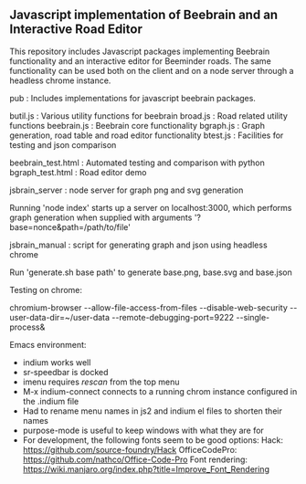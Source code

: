## Javascript implementation of Beebrain and an Interactive Road Editor

This repository includes Javascript packages implementing Beebrain
functionality and an interactive editor for Beeminder roads. The same
functionality can be used both on the client and on a node server
through a headless chrome instance.

pub : Includes implementations for javascript beebrain packages.

  butil.js : Various utility functions for beebrain
  broad.js : Road related utility functions
  beebrain.js : Beebrain core functionality
  bgraph.js : Graph generation, road table and road editor functionality
  btest.js : Facilities for testing and json comparison
  
  beebrain_test.html : Automated testing and comparison with python
  bgraph_test.html : Road editor demo
  
jsbrain_server : node server for graph png and svg generation

  Running 'node index' starts up a server on localhost:3000, which
  performs graph generation when supplied with arguments
  '?base=nonce&path=/path/to/file'

jsbrain_manual : script for generating graph and json using headless chrome

  Run 'generate.sh base path' to generate base.png, base.svg and base.json

Testing on chrome:

chromium-browser --allow-file-access-from-files --disable-web-security --user-data-dir=~/user-data --remote-debugging-port=9222 --single-process&

Emacs environment:
- indium works well
- sr-speedbar is docked
- imenu requires *rescan* from the top menu
- M-x indium-connect connects to a running chrom instance configured in the .indium file
- Had to rename menu names in js2 and indium el files to shorten their names
- purpose-mode is useful to keep windows with what they are for
- For development, the following fonts seem to be good options:
  Hack: https://github.com/source-foundry/Hack
  OfficeCodePro: https://github.com/nathco/Office-Code-Pro
  Font rendering: https://wiki.manjaro.org/index.php?title=Improve_Font_Rendering